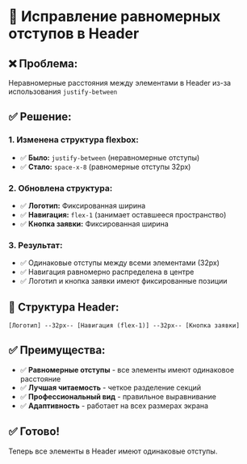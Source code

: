 # 🔧 Исправление равномерных отступов в Header

## ❌ Проблема:
Неравномерные расстояния между элементами в Header из-за использования `justify-between`

## ✅ Решение:

### **1. Изменена структура flexbox:**
- ✅ **Было:** `justify-between` (неравномерные отступы)
- ✅ **Стало:** `space-x-8` (равномерные отступы 32px)

### **2. Обновлена структура:**
- ✅ **Логотип:** Фиксированная ширина
- ✅ **Навигация:** `flex-1` (занимает оставшееся пространство)
- ✅ **Кнопка заявки:** Фиксированная ширина

### **3. Результат:**
- ✅ Одинаковые отступы между всеми элементами (32px)
- ✅ Навигация равномерно распределена в центре
- ✅ Логотип и кнопка заявки имеют фиксированные позиции

## 📱 Структура Header:

```
[Логотип] --32px-- [Навигация (flex-1)] --32px-- [Кнопка заявки]
```

## ✅ Преимущества:
- ✅ **Равномерные отступы** - все элементы имеют одинаковое расстояние
- ✅ **Лучшая читаемость** - четкое разделение секций
- ✅ **Профессиональный вид** - правильное выравнивание
- ✅ **Адаптивность** - работает на всех размерах экрана

## ✅ Готово!
Теперь все элементы в Header имеют одинаковые отступы.
